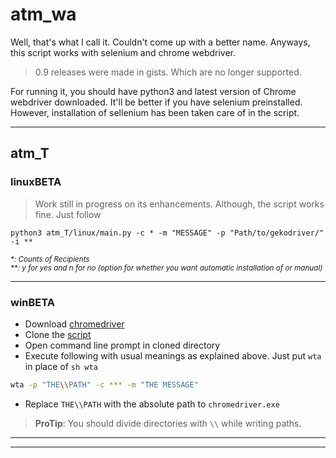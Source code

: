 # atm_wa

Well, that's what I call it. Couldn't come up with a better name. Anyways, this script works with selenium and chrome webdriver.

> 0.9 releases were made in gists. Which are no longer supported.

For running it, you should have python3 and latest version of Chrome webdriver downloaded. It'll be better if you have selenium preinstalled. However, installation of sellenium has been taken care of in the script.

---

## atm_T

### linuxBETA
> Work still in progress on its enhancements. Although, the script works fine. Just follow

```
python3 atm_T/linux/main.py -c * -m "MESSAGE" -p "Path/to/gekodriver/" -i **
```
<sub><i>*: Counts of Recipients <br> **: y for yes and n for no (option for whether you want automatic installation of  or manual)</i></sub>

---

### winBETA

- Download [chromedriver](https://chromedriver.storage.googleapis.com/2.45/chromedriver_win32.zip)
- Clone the [script](https://github.com/evi1haxor/atm_wa.git)
- Open command line prompt in cloned directory
- Execute following with usual meanings as explained above. Just put `wta` in place of `sh wta`

```bash
wta -p "THE\\PATH" -c *** -m "THE MESSAGE"
```



- Replace `THE\\PATH` with the absolute path to `chromedriver.exe`


> **ProTip**: You should divide directories with `\\` while writing paths.

---

---

